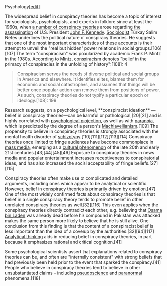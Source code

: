 ##
Psychology[[edit](/w/index.php?title=Conspiracy\_theory&action=edit&section=21
"Edit section: Psychology")]

The widespread belief in conspiracy theories has become a topic of interest
for sociologists, psychologists, and experts in folklore since at least the
1960s, when [a number of conspiracy
theories](/wiki/John\_F.\_Kennedy\_assassination\_conspiracy\_theories "John F.
Kennedy assassination conspiracy theories") arose regarding [the
assassination](/wiki/John\_F.\_Kennedy\_assassination "John F. Kennedy
assassination") of U.S. President [John F. Kennedy](/wiki/John\_F.\_Kennedy
"John F. Kennedy"). [Sociologist](/wiki/Sociologist "Sociologist") Türkay
Salim Nefes underlines the political nature of conspiracy theories. He
suggests that one of the most important characteristics of these accounts is
their attempt to unveil the "real but hidden" power relations in social
groups.[106][107] The term "conspiracism" was popularized by academic Frank P.
Mintz in the 1980s. According to Mintz, conspiracism denotes "belief in the
primacy of conspiracies in the unfolding of history":[108]: 4

> Conspiracism serves the needs of diverse political and social groups in
> America and elsewhere. It identifies elites, blames them for economic and
> social catastrophes, and assumes that things will be better once popular
> action can remove them from positions of power. As such, conspiracy theories
> do not typify a particular epoch or ideology.[108]: 199

Research suggests, on a psychological level, \*\*conspiracist ideation\*\* —belief
in conspiracy theories—can be harmful or pathological,[20][21] and is highly
correlated with [psychological projection](/wiki/Psychological\_projection
"Psychological projection"), as well as with [paranoia](/wiki/Paranoia
"Paranoia"), which is predicted by the degree of a person's
[Machiavellianism](/wiki/Machiavellianism\_\(psychology\) "Machiavellianism
\(psychology\)").[109] The propensity to believe in conspiracy theories is
strongly associated with the mental health disorder of
[schizotypy](/wiki/Schizotypy "Schizotypy").[110][111][112][113][114]
Conspiracy theories once limited to fringe audiences have become commonplace
in [mass media](/wiki/Mass\_media "Mass media"), emerging as a [cultural
phenomenon](/wiki/Cultural\_phenomenon "Cultural phenomenon") of the late 20th
and early 21st centuries.[43][44][45][46] Exposure to conspiracy theories in
news media and popular entertainment increases receptiveness to conspiratorial
ideas, and has also increased the social acceptability of fringe
beliefs.[27][115]

Conspiracy theories often make use of complicated and detailed arguments,
including ones which appear to be analytical or scientific. However, belief in
conspiracy theories is primarily driven by emotion.[47] One of the most widely
confirmed facts about conspiracy theories is that belief in a single
conspiracy theory tends to promote belief in other unrelated conspiracy
theories as well.[32][116] This even applies when the conspiracy theories
directly contradict each other, e.g. believing that [Osama bin
Laden](/wiki/Osama\_bin\_Laden "Osama bin Laden") was already dead before his
compound in Pakistan was attacked makes the same person more likely to believe
that he is still alive. One conclusion from this finding is that the content
of a conspiracist belief is less important than the idea of a coverup by the
authorities.[32][94][117] [Analytical thinking](/wiki/Analytical\_thinking
"Analytical thinking") aids in reducing belief in conspiracy theories, in part
because it emphasizes rational and critical cognition.[41]

Some psychological scientists assert that explanations related to conspiracy
theories can be, and often are "internally consistent" with strong beliefs
that had previously been held prior to the event that sparked the
conspiracy.[41] People who believe in conspiracy theories tend to believe in
other unsubstantiated claims – including [pseudoscience](/wiki/Pseudoscience
"Pseudoscience") and [paranormal](/wiki/Paranormal "Paranormal")
phenomena.[118]
